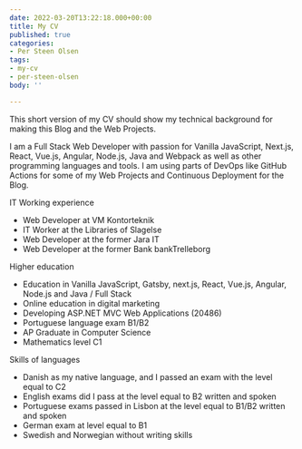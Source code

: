 ```yaml
---
date: 2022-03-20T13:22:18.000+00:00
title: My CV
published: true
categories:
- Per Steen Olsen
tags:
- my-cv
- per-steen-olsen
body: ''

---
```

This short version of my CV should show my technical background for making this Blog and the Web Projects.

I am a Full Stack Web Developer with passion for Vanilla JavaScript, Next.js, React, Vue.js, Angular, Node.js, Java and Webpack as well as other programming languages and tools. I am using parts of DevOps like GitHub Actions for some of my Web Projects and Continuous Deployment for the Blog.

IT Working experience

* Web Developer at VM Kontorteknik
* IT Worker at the Libraries of Slagelse
* Web Developer at the former Jara IT
* Web Developer at the former Bank bankTrelleborg

Higher education

* Education in Vanilla JavaScript, Gatsby, next.js, React, Vue.js, Angular, Node.js and Java / Full Stack
* Online education in digital marketing
* Developing ASP.NET MVC Web Applications (20486)
* Portuguese language exam B1/B2
* AP Graduate in Computer Science
* Mathematics level C1

Skills of languages

* Danish as my native language, and I passed an exam with the level equal to C2
* English exams did I pass at the level equal to B2 written and spoken
* Portuguese exams passed in Lisbon at the level equal to B1/B2 written and spoken
* German exam at level equal to B1
* Swedish and Norwegian without writing skills